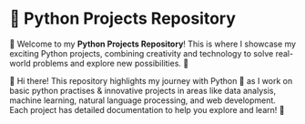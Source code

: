 # 🐍 Python Projects Repository

🎉 Welcome to my **Python Projects Repository**! This is where I showcase my exciting Python projects, combining creativity and technology to solve real-world problems and explore new possibilities. 🚀

👋 Hi there! This repository highlights my journey with Python 🐍 as I work on basic python practises & innovative projects in areas like data analysis, machine learning, natural language processing, and web development. Each project has detailed documentation to help you explore and learn! 🌟
